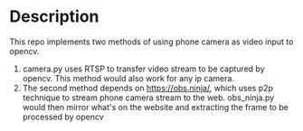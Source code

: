 # Description

This repo implements two methods of using phone camera as video input to opencv.

1. camera.py uses RTSP to transfer video stream to be captured by opencv. This method would also work for any ip camera.
2. The second method depends on https://obs.ninja/, which uses p2p technique to stream phone camera stream to the web. obs_ninja.py would then mirror what's on the website and extracting the frame to be processed by opencv